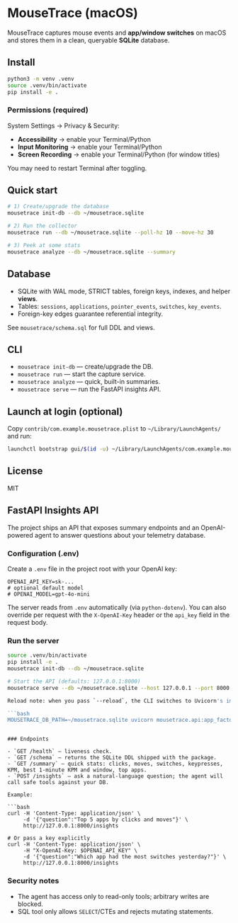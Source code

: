 # MouseTrace (macOS)

MouseTrace captures mouse events and **app/window switches** on macOS and stores them in a
clean, queryable **SQLite** database.

## Install

```bash
python3 -m venv .venv
source .venv/bin/activate
pip install -e .
```

### Permissions (required)

System Settings → Privacy & Security:

* **Accessibility** → enable your Terminal/Python
* **Input Monitoring** → enable your Terminal/Python
* **Screen Recording** → enable your Terminal/Python (for window titles)

You may need to restart Terminal after toggling.

## Quick start

```bash
# 1) Create/upgrade the database
mousetrace init-db --db ~/mousetrace.sqlite

# 2) Run the collector
mousetrace run --db ~/mousetrace.sqlite --poll-hz 10 --move-hz 30

# 3) Peek at some stats
mousetrace analyze --db ~/mousetrace.sqlite --summary
```

## Database

* SQLite with WAL mode, STRICT tables, foreign keys, indexes, and helper **views**.
* Tables: `sessions`, `applications`, `pointer_events`, `switches`, `key_events`.
* Foreign-key edges guarantee referential integrity.

See `mousetrace/schema.sql` for full DDL and views.

## CLI

* `mousetrace init-db` — create/upgrade the DB.
* `mousetrace run` — start the capture service.
* `mousetrace analyze` — quick, built-in summaries.
* `mousetrace serve` — run the FastAPI insights API.

## Launch at login (optional)

Copy `contrib/com.example.mousetrace.plist` to `~/Library/LaunchAgents/` and run:

```bash
launchctl bootstrap gui/$(id -u) ~/Library/LaunchAgents/com.example.mousetrace.plist
```

## License

MIT

## FastAPI Insights API

The project ships an API that exposes summary endpoints and an OpenAI-powered agent to answer questions about your telemetry database.

### Configuration (.env)

Create a `.env` file in the project root with your OpenAI key:

```
OPENAI_API_KEY=sk-...
# optional default model
# OPENAI_MODEL=gpt-4o-mini
```

The server reads from `.env` automatically (via `python-dotenv`). You can also override per request with the `X-OpenAI-Key` header or the `api_key` field in the request body.

### Run the server

```bash
source .venv/bin/activate
pip install -e .
mousetrace init-db --db ~/mousetrace.sqlite

# Start the API (defaults: 127.0.0.1:8000)
mousetrace serve --db ~/mousetrace.sqlite --host 127.0.0.1 --port 8000 --reload

Reload note: when you pass `--reload`, the CLI switches to Uvicorn's import-string mode under the hood. It sets `MOUSETRACE_DB_PATH` so Uvicorn can recreate the app on changes. If you run Uvicorn yourself, do:

```bash
MOUSETRACE_DB_PATH=~/mousetrace.sqlite uvicorn mousetrace.api:app_factory --factory --reload
```
```

### Endpoints

- `GET /health` — liveness check.
- `GET /schema` — returns the SQLite DDL shipped with the package.
- `GET /summary` — quick stats: clicks, moves, switches, keypresses, KPM, best 1‑minute KPM and window, top apps.
- `POST /insights` — ask a natural-language question; the agent will call safe tools against your DB.

Example:

```bash
curl -H 'Content-Type: application/json' \
     -d '{"question":"Top 5 apps by clicks and moves"}' \
     http://127.0.0.1:8000/insights

# Or pass a key explicitly
curl -H 'Content-Type: application/json' \
     -H "X-OpenAI-Key: $OPENAI_API_KEY" \
     -d '{"question":"Which app had the most switches yesterday?"}' \
     http://127.0.0.1:8000/insights
```

### Security notes

- The agent has access only to read-only tools; arbitrary writes are blocked.
- SQL tool only allows `SELECT`/CTEs and rejects mutating statements.
